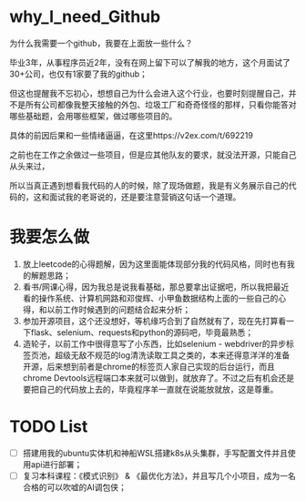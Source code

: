 # why_I_need_Github
为什么我需要一个github，我要在上面放一些什么？

毕业3年，从事程序员近2年，没有在网上留下可以了解我的地方，这个月面试了30+公司，也仅有1家要了我的github；

但这也提醒我不忘初心，想想自己为什么会进入这个行业，也要时刻提醒自己，并不是所有公司都像我整天接触的外包、垃圾工厂和奇奇怪怪的那样，只看你能答对哪些基础题，会用哪些框架，做过哪些项目的。

具体的前因后果和一些情绪逼逼，在这里https://v2ex.com/t/692219

之前也在工作之余做过一些项目，但是应其他队友的要求，就没法开源，只能自己从头来过，

所以当真正遇到想看我代码的人的时候，除了现场做题，我是有义务展示自己的代码的，这和面试我的老哥说的，还是要注意营销这句话一个道理。

# 我要怎么做
1. 放上leetcode的心得题解，因为这里面能体现部分我的代码风格，同时也有我的解题思路；
2. 看书/网课心得，因为我总是说我看基础，那总要拿出证据吧，所以我把最近看的操作系统、计算机网路和邓俊辉、小甲鱼数据结构上面的一些自己的心得，和以前工作时候遇到的问题结合起来分析；
3. 参加开源项目，这个还没想好，等机缘巧合到了自然就有了，现在先打算看一下flask、selenium、requests和python的源码吧，毕竟最熟悉；
4. 造轮子，以前工作中很得意写了小东西，比如selenium - webdriver的异步标签页池，超级无敌不规范的log清洗读取工具之类的，本来还得意洋洋的准备开源，后来想到前者是chrome的标签页人家自己实现的后台运行，而且chrome Devtools远程端口本来就可以做到，就放弃了。不过之后有机会还是要把自己的代码放上去的，毕竟程序羊一直就在说能放就放，这是尊重。

# TODO List
- [ ] 搭建用我的ubuntu实体机和神船WSL搭建k8s从头集群，手写配置文件并且使用api进行部署；
- [ ] 复习本科课程：《模式识别》 & 《最优化方法》，并且写几个小项目，成为一名合格的可以吹嘘的AI调包侠；
